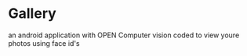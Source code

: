 # Gallery
an android application with OPEN Computer vision coded to view youre photos using face id's
